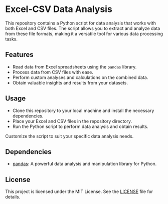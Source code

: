 # Excel-CSV Data Analysis

This repository contains a Python script for data analysis that works with both Excel and CSV files. The script allows you to extract and analyze data from these file formats, making it a versatile tool for various data processing tasks.

## Features

- Read data from Excel spreadsheets using the `pandas` library.
- Process data from CSV files with ease.
- Perform custom analyses and calculations on the combined data.
- Obtain valuable insights and results from your datasets.

## Usage

- Clone this repository to your local machine and install the necessary dependencies.
- Place your Excel and CSV files in the repository directory.
- Run the Python script to perform data analysis and obtain results.

Customize the script to suit your specific data analysis needs.

## Dependencies

- [pandas](https://pandas.pydata.org/): A powerful data analysis and manipulation library for Python.

## License

This project is licensed under the MIT License. See the [LICENSE](LICENSE) file for details.

